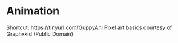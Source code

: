 # Animation
Shortcut: https://tinyurl.com/GuppyAni
Pixel art basics courtesy of Graphxkid (Public Domain)
